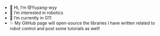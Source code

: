 - 👋 Hi, I’m @Yuyang-wyy
- 👀 I’m interested in robotics
- 🌱 I’m currently in G11
- ✨ My GitHub page will open-source the libraries I have written related to robot control and post some tutorials as well!

<!---
Yuyang-wyy/Yuyang-wyy is a ✨ special ✨ repository because its `README.md` (this file) appears on your GitHub profile.
You can click the Preview link to take a look at your changes.
--->
